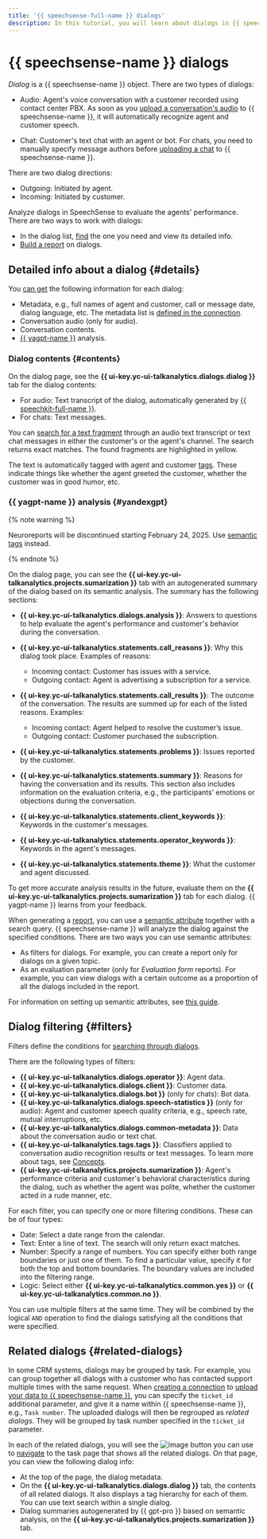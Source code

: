 ```yaml
---
title: '{{ speechsense-full-name }} dialogs'
description: In this tutorial, you will learn about dialogs in {{ speechsense-name }}.
---
```


# {{ speechsense-name }} dialogs

_Dialog_ is a {{ speechsense-name }} object. There are two types of dialogs:

* Audio: Agent's voice conversation with a customer recorded using contact center PBX. As soon as you [upload a conversation's audio](../operations/data/upload-data.md) to {{ speechsense-name }}, it will automatically recognize agent and customer speech.

* Chat: Customer's text chat with an agent or bot. For chats, you need to manually specify message authors before [uploading a chat](../operations/data/upload-chat-text.md) to {{ speechsense-name }}.

There are two dialog directions:

* Outgoing: Initiated by agent.
* Incoming: Initiated by customer.

Analyze dialogs in SpeechSense to evaluate the agents' performance. There are two ways to work with dialogs:

* In the dialog list, [find](../operations/data/manage-dialogs.md) the one you need and view its detailed info.
* [Build a report](../operations/data/manage-reports.md) on dialogs.

## Detailed info about a dialog {#details}

You [can get](../operations/data/manage-dialogs.md#view-dialog) the following information for each dialog:

* Metadata, e.g., full names of agent and customer, call or message date, dialog language, etc. The metadata list is [defined in the connection](../operations/connection/create.md).
* Conversation audio (only for audio).
* Conversation contents.
* [{{ yagpt-name }}](../../foundation-models/concepts/yandexgpt/models.md) analysis.

### Dialog contents {#contents}

On the dialog page, see the **{{ ui-key.yc-ui-talkanalytics.dialogs.dialog }}** tab for the dialog contents:

* For audio: Text transcript of the dialog, automatically generated by [{{ speechkit-full-name }}](../../speechkit/index.yaml).
* For chats: Text messages.

You can [search for a text fragment](../operations/data/manage-dialogs.md#find-dialogs) through an audio text transcript or text chat messages in either the customer's or the agent's channel. The search returns exact matches. The found fragments are highlighted in yellow.

The text is automatically tagged with agent and customer [tags](tags.md). These indicate things like whether the agent greeted the customer, whether the customer was in good humor, etc.

### {{ yagpt-name }} analysis {#yandexgpt}

{% note warning %}

Neuroreports will be discontinued starting February 24, 2025. Use [semantic tags](tags.md#sense-tags) instead.

{% endnote %}

On the dialog page, you can see the **{{ ui-key.yc-ui-talkanalytics.projects.sumarization }}** tab with an autogenerated summary of the dialog based on its semantic analysis. The summary has the following sections:

* **{{ ui-key.yc-ui-talkanalytics.dialogs.analysis }}**: Answers to questions to help evaluate the agent's performance and customer's behavior during the conversation.
* **{{ ui-key.yc-ui-talkanalytics.statements.call_reasons }}**: Why this dialog took place. Examples of reasons:

   * Incoming contact: Customer has issues with a service.
   * Outgoing contact: Agent is advertising a subscription for a service.
* **{{ ui-key.yc-ui-talkanalytics.statements.call_results }}**: The outcome of the conversation. The results are summed up for each of the listed reasons. Examples:

   * Incoming contact: Agent helped to resolve the customer’s issue.
   * Outgoing contact: Customer purchased the subscription.
* **{{ ui-key.yc-ui-talkanalytics.statements.problems }}**: Issues reported by the customer.
* **{{ ui-key.yc-ui-talkanalytics.statements.summary }}**: Reasons for having the conversation and its results. This section also includes information on the evaluation criteria, e.g., the participants’ emotions or objections during the conversation.
* **{{ ui-key.yc-ui-talkanalytics.statements.client_keywords }}**: Keywords in the customer's messages.
* **{{ ui-key.yc-ui-talkanalytics.statements.operator_keywords }}**: Keywords in the agent's messages.
* **{{ ui-key.yc-ui-talkanalytics.statements.theme }}**: What the customer and agent discussed.

To get more accurate analysis results in the future, evaluate them on the **{{ ui-key.yc-ui-talkanalytics.projects.sumarization }}** tab for each dialog. {{ yagpt-name }} learns from your feedback.

When generating a [report](reports/index.md), you can use a [semantic attribute](reports/sense-attributes.md) together with a search query. {{ speechsense-name }} will analyze the dialog against the specified conditions. There are two ways you can use semantic attributes:

* As filters for dialogs. For example, you can create a report only for dialogs on a given topic.
* As an evaluation parameter (only for _Evaluation form_ reports). For example, you can view dialogs with a certain outcome as a proportion of all the dialogs included in the report.

For information on setting up semantic attributes, see [this guide](../operations/data/manage-reports.md#apply-sense-attribute).

## Dialog filtering {#filters}

Filters define the conditions for [searching through dialogs](../operations/data/manage-dialogs.md#filters-dialogs).

There are the following types of filters:

* **{{ ui-key.yc-ui-talkanalytics.dialogs.operator }}**: Agent data.
* **{{ ui-key.yc-ui-talkanalytics.dialogs.client }}**: Customer data.
* **{{ ui-key.yc-ui-talkanalytics.dialogs.bot }}** (only for chats): Bot data.
* **{{ ui-key.yc-ui-talkanalytics.dialogs.speech-statistics }}** (only for audio): Agent and customer speech quality criteria, e.g., speech rate, mutual interruptions, etc.
* **{{ ui-key.yc-ui-talkanalytics.dialogs.common-metadata }}**: Data about the conversation audio or text chat.
* **{{ ui-key.yc-ui-talkanalytics.tags.tags }}**: Classifiers applied to conversation audio recognition results or text messages. To learn more about tags, see [Concepts](tags.md).
* **{{ ui-key.yc-ui-talkanalytics.projects.sumarization }}**: Agent's performance criteria and customer's behavioral characteristics during the dialog, such as whether the agent was polite, whether the customer acted in a rude manner, etc.

For each filter, you can specify one or more filtering conditions. These can be of four types:

* Date: Select a date range from the calendar.
* Text: Enter a line of text. The search will only return exact matches.
* Number: Specify a range of numbers. You can specify either both range boundaries or just one of them. To find a particular value, specify it for both the top and bottom boundaries. The boundary values are included into the filtering range.
* Logic: Select either **{{ ui-key.yc-ui-talkanalytics.common.yes }}** or **{{ ui-key.yc-ui-talkanalytics.common.no }}**.

You can use multiple filters at the same time. They will be combined by the logical `AND` operation to find the dialogs satisfying all the conditions that were specified.

## Related dialogs {#related-dialogs}

In some CRM systems, dialogs may be grouped by task. For example, you can group together all dialogs with a customer who has contacted support multiple times with the same request. When [creating a connection](../operations/connection/create.md) to [upload your data to {{ speechsense-name }}](../operations/data/upload-chat-text.md), you can specify the `ticket_id` additional parameter, and give it a name within {{ speechsense-name }}, e.g., `Task number`. The uploaded dialogs will then be regrouped as _related dialogs_. They will be grouped by task number specified in the `ticket_id` parameter.

In each of the related dialogs, you will see the ![image](../../_assets/console-icons/link.svg) button you can use to [navigate](../operations/data/related-dialogs.md#list) to the task page that shows all the related dialogs. On that page, you can view the following dialog info:

* At the top of the page, the dialog metadata.
* On the **{{ ui-key.yc-ui-talkanalytics.dialogs.dialog }}** tab, the contents of all related dialogs. It also displays a tag hierarchy for each of them. You can use text search within a single dialog.
* Dialog summaries autogenerated by {{ gpt-pro }} based on semantic analysis, on the **{{ ui-key.yc-ui-talkanalytics.projects.sumarization }}** tab.
